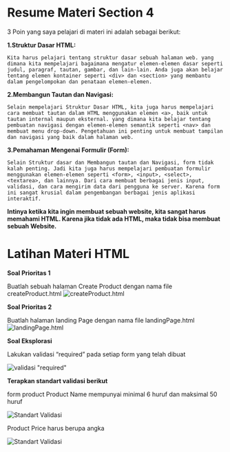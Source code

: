 # Resume Materi Section 4

3 Poin yang saya pelajari di materi ini adalah sebagai berikut: 


**1.Struktur Dasar HTML:**

    Kita harus pelajari tentang struktur dasar sebuah halaman web. yang dimana kita mempelajari bagaimana mengatur elemen-elemen dasar seperti judul, paragraf, tautan, gambar, dan lain-lain. Anda juga akan belajar tentang elemen kontainer seperti <div> dan <section> yang membantu dalam pengelompokan dan penataan elemen-elemen.

**2.Membangun Tautan dan Navigasi:**

    Selain mempelajari Struktur Dasar HTML, kita juga harus mempelajari cara membuat tautan dalam HTML menggunakan elemen <a>, baik untuk tautan internal maupun eksternal. yang dimana kita belajar tentang pembuatan navigasi dengan elemen-elemen semantik seperti <nav> dan membuat menu drop-down. Pengetahuan ini penting untuk membuat tampilan dan navigasi yang baik dalam halaman web.


**3.Pemahaman Mengenai Formulir (Form):**

    Selain Struktur dasar dan Membangun tautan dan Navigasi, form tidak kalah penting. Jadi kita juga harus mempelajari pembuatan formulir menggunakan elemen-elemen seperti <form>, <input>, <select>, <textarea>, dan lainnya. Dari cara membuat berbagai jenis input, validasi, dan cara mengirim data dari pengguna ke server. Karena form ini sangat krusial dalam pengembangan berbagai jenis aplikasi interaktif.


**Intinya ketika kita ingin membuat sebuah website, kita sangat harus memahami HTML. Karena jika tidak ada HTML, maka tidak bisa membuat sebuah Website.**

# Latihan Materi HTML

**Soal Prioritas 1** 

Buatlah sebuah halaman Create Product dengan nama file createProduct.html
![createProduct.html](https://github.com/yuumens/react_Ahmad-Rizky-Has/blob/feat/HTML/04_HTML/ScreenShots/CreateProduct.png)

**Soal Prioritas 2**

Buatlah halaman landing Page dengan nama file landingPage.html
![landingPage.html](https://github.com/yuumens/react_Ahmad-Rizky-Has/blob/feat/HTML/04_HTML/ScreenShots/LandingPage.png)

**Soal Eksplorasi**

Lakukan validasi “required” pada setiap form yang telah dibuat

![validasi "required"](https://github.com/yuumens/react_Ahmad-Rizky-Has/blob/feat/HTML/04_HTML/ScreenShots/Required.png)


**Terapkan standart validasi berikut**

form product Product Name mempunyai minimal 6 huruf dan maksimal 50 huruf

![Standart Validasi](https://github.com/yuumens/react_Ahmad-Rizky-Has/blob/feat/HTML/04_HTML/ScreenShots/Validasi%20Product%20Name.png)


Product Price harus berupa angka

![Standart Validasi](https://github.com/yuumens/react_Ahmad-Rizky-Has/blob/feat/HTML/04_HTML/ScreenShots/Validasi%20Product%20Price.png)


